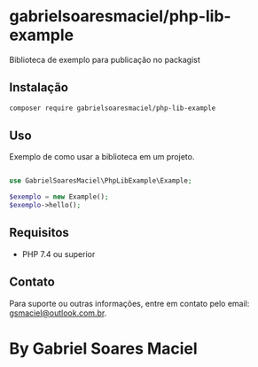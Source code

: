 # gabrielsoaresmaciel/php-lib-example

Biblioteca de exemplo para publicação no packagist

## Instalação

```bash
composer require gabrielsoaresmaciel/php-lib-example
```

## Uso

Exemplo de como usar a biblioteca em um projeto.

```php

use GabrielSoaresMaciel\PhpLibExample\Example;

$exemplo = new Example();
$exemplo->hello();
```

## Requisitos

- PHP 7.4 ou superior


## Contato

Para suporte ou outras informações, entre em contato pelo email: [gsmaciel@outlook.com.br](mailto:gsmaciel@outlook.com.br).

# By Gabriel Soares Maciel

